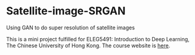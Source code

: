 # Satellite-image-SRGAN
 Using GAN to do super resolution of satellite images

This is a mini project fulfilled for ELEG5491: Introduction to Deep Learning, The Chinese University of Hong Kong. The course website is [here](http://dl.ee.cuhk.edu.hk/). 

